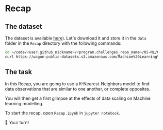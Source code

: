 # Recap

## The dataset

The dataset is available [here](https://wagon-public-datasets.s3.amazonaws.com/Machine%20Learning%20Datasets/ML_spotify_data.csv)). Let's download it and store it in the `data` folder in the `Recap` directory with the following commands:

```bash
cd ~/code/<user.github_nickname>/<program.challenges_repo_name>/05-ML/03-Performance-metrics/Recap
curl https://wagon-public-datasets.s3.amazonaws.com/Machine%20Learning%20Datasets/ML_spotify_data.csv > data/spotify_data.csv
```

## The task

In this Recap, you are going to use a K-Nearest-Neighbors model to find data observations that are similar to one another, or complete opposites.

You will then get a first glimpse at the effects of data scaling on Machine learning modelling.

To start the recap, open `Recap.ipynb` in `jupyter notebook`.

🚀 Your turn!
